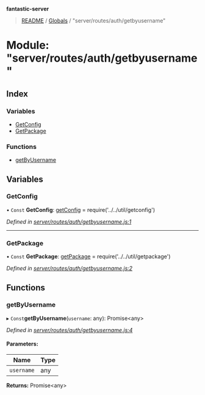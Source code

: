 **fantastic-server**

> [README](../README.md) / [Globals](../globals.md) / "server/routes/auth/getbyusername"

# Module: "server/routes/auth/getbyusername"

## Index

### Variables

* [GetConfig](_server_routes_auth_getbyusername_.md#getconfig)
* [GetPackage](_server_routes_auth_getbyusername_.md#getpackage)

### Functions

* [getByUsername](_server_routes_auth_getbyusername_.md#getbyusername)

## Variables

### GetConfig

• `Const` **GetConfig**: [getConfig](_server_util_getconfig_.md#getconfig) = require('../../util/getconfig')

*Defined in [server/routes/auth/getbyusername.js:1](https://github.com/besimorhino/project-fantastic/blob/af5d0de/server/routes/auth/getbyusername.js#L1)*

___

### GetPackage

• `Const` **GetPackage**: [getPackage](_server_util_getpackage_.md#getpackage) = require('../../util/getpackage')

*Defined in [server/routes/auth/getbyusername.js:2](https://github.com/besimorhino/project-fantastic/blob/af5d0de/server/routes/auth/getbyusername.js#L2)*

## Functions

### getByUsername

▸ `Const`**getByUsername**(`username`: any): Promise\<any>

*Defined in [server/routes/auth/getbyusername.js:4](https://github.com/besimorhino/project-fantastic/blob/af5d0de/server/routes/auth/getbyusername.js#L4)*

#### Parameters:

Name | Type |
------ | ------ |
`username` | any |

**Returns:** Promise\<any>

